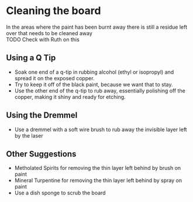 # Cleaning the board

In the areas where the paint has been burnt away there is still a residue left over that needs to be cleaned away <br>
TODO Check with Ruth on this

## Using a Q Tip

  * Soak one end of a q-tip in  rubbing alcohol (ethyl or isopropyl) and spread it on the exposed copper.
  * Try to keep it off of the black paint, because we want that to stay.
  * Use the other end of the q-tip to rub away, essentially polishing off the copper, making it shiny and ready for etching.

## Using the Dremmel

  * Use a dremmel with a soft wire brush to rub away the invisible layer left by the laser

## Other Suggestions

  * Metholated Spirits for removing the thin layer left behind by brush on paint
  * Mineral Turpentine for removing the thin layer left behind by spray on paint
  * Use a dish sponge to scrub the board